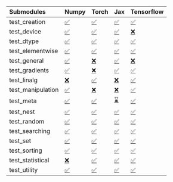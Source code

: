 | Submodules        | Numpy                                                                                                                           | Torch                                                                                                                           | Jax                                                                                                                             | Tensorflow                                                                                                                      |
|:------------------|:--------------------------------------------------------------------------------------------------------------------------------|:--------------------------------------------------------------------------------------------------------------------------------|:--------------------------------------------------------------------------------------------------------------------------------|:--------------------------------------------------------------------------------------------------------------------------------|
| test_creation     | <a href="https://github.com/unifyai/ivy/runs/8055240000?check_suite_focus=true" rel="noopener noreferrer" target="_blank">✅</a> | <a href="https://github.com/unifyai/ivy/runs/8055240334?check_suite_focus=true" rel="noopener noreferrer" target="_blank">✅</a> | <a href="https://github.com/unifyai/ivy/runs/8055240634?check_suite_focus=true" rel="noopener noreferrer" target="_blank">✅</a> | <a href="https://github.com/unifyai/ivy/runs/8055241176?check_suite_focus=true" rel="noopener noreferrer" target="_blank">✅</a> |
| test_device       | <a href="https://github.com/unifyai/ivy/runs/8055240026?check_suite_focus=true" rel="noopener noreferrer" target="_blank">✅</a> | <a href="https://github.com/unifyai/ivy/runs/8055240344?check_suite_focus=true" rel="noopener noreferrer" target="_blank">✅</a> | <a href="https://github.com/unifyai/ivy/runs/8055240669?check_suite_focus=true" rel="noopener noreferrer" target="_blank">✅</a> | <a href="https://github.com/unifyai/ivy/runs/8055241206?check_suite_focus=true" rel="noopener noreferrer" target="_blank">❌</a> |
| test_dtype        | <a href="https://github.com/unifyai/ivy/runs/8055240044?check_suite_focus=true" rel="noopener noreferrer" target="_blank">✅</a> | <a href="https://github.com/unifyai/ivy/runs/8055240355?check_suite_focus=true" rel="noopener noreferrer" target="_blank">✅</a> | <a href="https://github.com/unifyai/ivy/runs/8055240714?check_suite_focus=true" rel="noopener noreferrer" target="_blank">✅</a> | <a href="https://github.com/unifyai/ivy/runs/8055241239?check_suite_focus=true" rel="noopener noreferrer" target="_blank">✅</a> |
| test_elementwise  | <a href="https://github.com/unifyai/ivy/runs/8055240066?check_suite_focus=true" rel="noopener noreferrer" target="_blank">✅</a> | <a href="https://github.com/unifyai/ivy/runs/8055240366?check_suite_focus=true" rel="noopener noreferrer" target="_blank">✅</a> | <a href="https://github.com/unifyai/ivy/runs/8055240771?check_suite_focus=true" rel="noopener noreferrer" target="_blank">✅</a> | <a href="https://github.com/unifyai/ivy/runs/8055241262?check_suite_focus=true" rel="noopener noreferrer" target="_blank">✅</a> |
| test_general      | <a href="https://github.com/unifyai/ivy/runs/8055240085?check_suite_focus=true" rel="noopener noreferrer" target="_blank">✅</a> | <a href="https://github.com/unifyai/ivy/runs/8055240384?check_suite_focus=true" rel="noopener noreferrer" target="_blank">❌</a> | <a href="https://github.com/unifyai/ivy/runs/8055240816?check_suite_focus=true" rel="noopener noreferrer" target="_blank">✅</a> | <a href="https://github.com/unifyai/ivy/runs/8055241290?check_suite_focus=true" rel="noopener noreferrer" target="_blank">❌</a> |
| test_gradients    | <a href="https://github.com/unifyai/ivy/runs/8055240113?check_suite_focus=true" rel="noopener noreferrer" target="_blank">✅</a> | <a href="https://github.com/unifyai/ivy/runs/8055240405?check_suite_focus=true" rel="noopener noreferrer" target="_blank">❌</a> | <a href="https://github.com/unifyai/ivy/runs/8055240861?check_suite_focus=true" rel="noopener noreferrer" target="_blank">✅</a> | <a href="https://github.com/unifyai/ivy/runs/8055241321?check_suite_focus=true" rel="noopener noreferrer" target="_blank">✅</a> |
| test_linalg       | <a href="https://github.com/unifyai/ivy/runs/8055240137?check_suite_focus=true" rel="noopener noreferrer" target="_blank">❌</a> | <a href="https://github.com/unifyai/ivy/runs/8055240428?check_suite_focus=true" rel="noopener noreferrer" target="_blank">✅</a> | <a href="https://github.com/unifyai/ivy/runs/8055240898?check_suite_focus=true" rel="noopener noreferrer" target="_blank">❌</a> | <a href="https://github.com/unifyai/ivy/runs/8055241346?check_suite_focus=true" rel="noopener noreferrer" target="_blank">✅</a> |
| test_manipulation | <a href="https://github.com/unifyai/ivy/runs/8055240163?check_suite_focus=true" rel="noopener noreferrer" target="_blank">✅</a> | <a href="https://github.com/unifyai/ivy/runs/8055240453?check_suite_focus=true" rel="noopener noreferrer" target="_blank">❌</a> | <a href="https://github.com/unifyai/ivy/runs/8055240924?check_suite_focus=true" rel="noopener noreferrer" target="_blank">❌</a> | <a href="https://github.com/unifyai/ivy/runs/8055241359?check_suite_focus=true" rel="noopener noreferrer" target="_blank">✅</a> |
| test_meta         | <a href="https://github.com/unifyai/ivy/runs/8055240186?check_suite_focus=true" rel="noopener noreferrer" target="_blank">✅</a> | <a href="https://github.com/unifyai/ivy/runs/8055240480?check_suite_focus=true" rel="noopener noreferrer" target="_blank">✅</a> | <a href="https://github.com/unifyai/ivy/runs/8055240952?check_suite_focus=true" rel="noopener noreferrer" target="_blank">⌛</a> | <a href="https://github.com/unifyai/ivy/runs/8055241379?check_suite_focus=true" rel="noopener noreferrer" target="_blank">✅</a> |
| test_nest         | <a href="https://github.com/unifyai/ivy/runs/8055240208?check_suite_focus=true" rel="noopener noreferrer" target="_blank">✅</a> | <a href="https://github.com/unifyai/ivy/runs/8055240495?check_suite_focus=true" rel="noopener noreferrer" target="_blank">✅</a> | <a href="https://github.com/unifyai/ivy/runs/8055240968?check_suite_focus=true" rel="noopener noreferrer" target="_blank">✅</a> | <a href="https://github.com/unifyai/ivy/runs/8055241413?check_suite_focus=true" rel="noopener noreferrer" target="_blank">✅</a> |
| test_random       | <a href="https://github.com/unifyai/ivy/runs/8055240225?check_suite_focus=true" rel="noopener noreferrer" target="_blank">✅</a> | <a href="https://github.com/unifyai/ivy/runs/8055240516?check_suite_focus=true" rel="noopener noreferrer" target="_blank">✅</a> | <a href="https://github.com/unifyai/ivy/runs/8055240986?check_suite_focus=true" rel="noopener noreferrer" target="_blank">✅</a> | <a href="https://github.com/unifyai/ivy/runs/8055241435?check_suite_focus=true" rel="noopener noreferrer" target="_blank">✅</a> |
| test_searching    | <a href="https://github.com/unifyai/ivy/runs/8055240246?check_suite_focus=true" rel="noopener noreferrer" target="_blank">✅</a> | <a href="https://github.com/unifyai/ivy/runs/8055240541?check_suite_focus=true" rel="noopener noreferrer" target="_blank">✅</a> | <a href="https://github.com/unifyai/ivy/runs/8055241017?check_suite_focus=true" rel="noopener noreferrer" target="_blank">✅</a> | <a href="https://github.com/unifyai/ivy/runs/8055241459?check_suite_focus=true" rel="noopener noreferrer" target="_blank">✅</a> |
| test_set          | <a href="https://github.com/unifyai/ivy/runs/8055240271?check_suite_focus=true" rel="noopener noreferrer" target="_blank">✅</a> | <a href="https://github.com/unifyai/ivy/runs/8055240559?check_suite_focus=true" rel="noopener noreferrer" target="_blank">✅</a> | <a href="https://github.com/unifyai/ivy/runs/8055241040?check_suite_focus=true" rel="noopener noreferrer" target="_blank">✅</a> | <a href="https://github.com/unifyai/ivy/runs/8055241478?check_suite_focus=true" rel="noopener noreferrer" target="_blank">✅</a> |
| test_sorting      | <a href="https://github.com/unifyai/ivy/runs/8055240300?check_suite_focus=true" rel="noopener noreferrer" target="_blank">✅</a> | <a href="https://github.com/unifyai/ivy/runs/8055240572?check_suite_focus=true" rel="noopener noreferrer" target="_blank">✅</a> | <a href="https://github.com/unifyai/ivy/runs/8055241079?check_suite_focus=true" rel="noopener noreferrer" target="_blank">✅</a> | <a href="https://github.com/unifyai/ivy/runs/8055241502?check_suite_focus=true" rel="noopener noreferrer" target="_blank">✅</a> |
| test_statistical  | <a href="https://github.com/unifyai/ivy/runs/8055240316?check_suite_focus=true" rel="noopener noreferrer" target="_blank">❌</a> | <a href="https://github.com/unifyai/ivy/runs/8055240585?check_suite_focus=true" rel="noopener noreferrer" target="_blank">✅</a> | <a href="https://github.com/unifyai/ivy/runs/8055241105?check_suite_focus=true" rel="noopener noreferrer" target="_blank">✅</a> | <a href="https://github.com/unifyai/ivy/runs/8055241531?check_suite_focus=true" rel="noopener noreferrer" target="_blank">✅</a> |
| test_utility      | <a href="https://github.com/unifyai/ivy/runs/8055240330?check_suite_focus=true" rel="noopener noreferrer" target="_blank">✅</a> | <a href="https://github.com/unifyai/ivy/runs/8055240603?check_suite_focus=true" rel="noopener noreferrer" target="_blank">✅</a> | <a href="https://github.com/unifyai/ivy/runs/8055241133?check_suite_focus=true" rel="noopener noreferrer" target="_blank">✅</a> | <a href="https://github.com/unifyai/ivy/runs/8055241563?check_suite_focus=true" rel="noopener noreferrer" target="_blank">✅</a> |